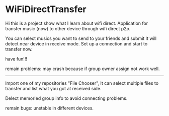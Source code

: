 # WiFiDirectTransfer

Hi this is a project show what I learn about wifi direct. 
Application for transfer music (now) to other device through wifi direct p2p.


You can select musics you want to send to your friends and submit
It will detect near device in receive mode.
Set up a connection and start to transfer now.

have fun!!!

remain problems: may crash because if group owner assign not work well.

-------------------------------------

Import one of my repositories "File Chooser", It can select multiple files to transfer
and list what you got at received side.

Delect memoried group info to avoid connecting problems.

remain bugs: unstable in different devices.
